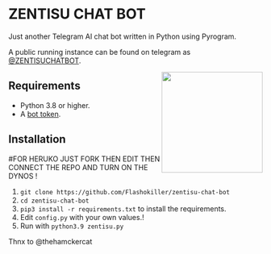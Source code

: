 # ZENTISU CHAT BOT
Just another Telegram AI chat bot written in Python using Pyrogram.

A public running instance can be found on telegram as [@ZENTISUCHATBOT](https://t.me/ZENTISUCHATBOT).

<img src="https://telegra.ph/file/0ef0afcdc2ca84e0ac2c4.jpg" width="200" align="right">

## Requirements

- Python 3.8 or higher.
- A [bot token](//t.me/botfather).


## Installation

#FOR HERUKO JUST FORK THEN EDIT THEN CONNECT THE REPO AND TURN ON THE DYNOS !

1. `git clone https://github.com/Flashokiller/zentisu-chat-bot`
2. `cd zentisu-chat-bot`
3. `pip3 install -r requirements.txt` to install the requirements.
4. Edit `config.py` with your own values.!
5. Run with `python3.9 zentisu.py`

Thnx to @thehamckercat
